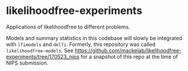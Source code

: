 # likelihoodfree-experiments

Applications of likelihoodfree to different problems. 

Models and summary statistics in this codebase will slowly be integrated with `lfimodels` and `delfi`. Formerly, this repository was called `likelihoodfree-models`. See https://github.com/mackelab/likelihoodfree-experiments/tree/170523_nips for a snapshot of this repo at the time of NIPS submission.
